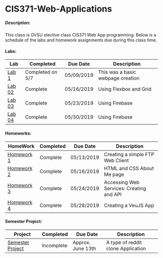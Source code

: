 # CIS371-Web-Applications

##### Description:
This class is GVSU elective class CIS371 Web App programming. Below is a schedule of the labs and homework assignments due during this class time.

#### Labs:
|Lab|Completed|Due Date|Description|
|-|-|-|-|
|[Lab 1](https://github.com/Csellers15/CIS371-Web-Applications/tree/master/Lab1)| Completed on 5/7| 05/09/2019|This was a basic webpage creation|
|[Lab 02](https://github.com/Csellers15/CIS371-Web-Applications/tree/master/Lab1)|Complete| 05/16/2019|Using Flexbox and Grid|
|[Lab 03](https://github.com/Csellers15/CIS371-Web-Applications/tree/master/Lab3)|Complete| 05/23/2019|Using Firebase|
|[Lab 04](https://github.com/Csellers15/CIS371-Web-Applications/tree/master/Lab4)|Complete| 05/30/2019|Using Firebase|

#### Homeworks:
|HomeWork|Completed|Due Date|Description|
|-|-|-|-|
|[Homework 1](https://github.com/Csellers15/CIS371-Web-Applications/tree/master/HW01)|Complete| 05/13/2019|Creating a simple FTP Web Client|
|[Homework 2](https://github.com/Csellers15/CIS371-Web-Applications/tree/master/HW02)|Complete| 05/16/2019|HTML and CSS About Me page|
|[Homework 3](https://github.com/Csellers15/CIS371-Web-Applications/tree/master/HW03)|Complete| 05/24/2019|Accessing Web Services: Creating and API|
|[Homework 4](https://github.com/Csellers15/CIS371-Web-Applications/tree/master/HW04/my-project)|Complete| 05/28/2019|Creating a VeuJS App|

#### Semester Project:
|Project|Completed|Due Date|Description|
|-|-|-|-|
|[Semester Project](https://github.com/Csellers15/CIS371-Web-Applications/tree/master/Semester-Project)|Incomplete| Approx. June 13th |A type of reddit clone Application|
